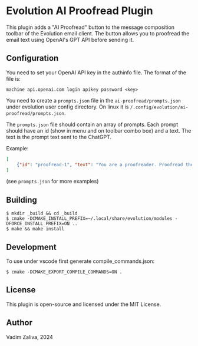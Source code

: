 # Evolution AI Proofread Plugin

This plugin adds a "AI Proofread" button to the message composition
toolbar of the Evolution email client. The button allows you to
proofread the email text using OpenAI's GPT API before sending it.

## Configuration

You need to set your OpenAI API key in the authinfo file. The format of the file is:

```
machine api.openai.com login apikey password <key>
```

You need to create a `prompts.json` file in the `ai-proofread/prompts.json` under evolution user config directory. On linux it is `/.config/evolution/ai-proofread/prompts.json`.

The `prompts.json` file should contain an array of prompts. Each prompt should have an id (show in menu and on toolbar combo box) and a text. The text is the prompt text sent to the ChatGPT.

Example:

```json
[
    {"id": "proofread-1", "text": "You are a proofreader. Proofread the following text and return the corrected text."}
]
```

(see `prompts.json` for more examples)

## Building

```
$ mkdir _build && cd _build
$ cmake -DCMAKE_INSTALL_PREFIX=~/.local/share/evolution/modules -DFORCE_INSTALL_PREFIX=ON ..
$ make && make install
```

## Development

To use under vscode first generate compile_commands.json:

```
$ cmake -DCMAKE_EXPORT_COMPILE_COMMANDS=ON .
```

## License

This plugin is open-source and licensed under the MIT License.

## Author

Vadim Zaliva, 2024


